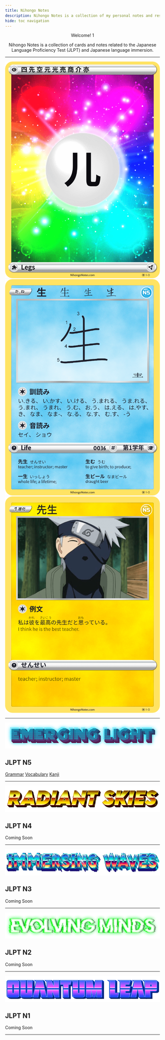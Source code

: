 ```yaml
---
title: Nihongo Notes
description: Nihongo Notes is a collection of my personal notes and resources from learning Japanese.
hide: toc navigation
---
```


<h1 style="display:none;margin:0;">Nihongo Notes</h1>

<div style="text-align:center;">
<p>Welcome! 1</p>
<p>Nihongo Notes is a collection of cards and notes related to the Japanese Language Proficiency Test (JLPT) and Japanese language immersion.</p>
</div>

<hr>

<div class="card-grid card-grid--fan" markdown>

<div class="card" markdown>
<img src="images/cards/card-p001-legs.png" alt="Legs" loading="lazy">
</div>

<div class="card" markdown>
<img src="images/cards/card-0036-life.png" alt="生" loading="lazy">
</div>

<div class="card" markdown>
<img src="images/cards/card-n5-vocab-sensei.png" alt="先生" loading="lazy">
</div>

</div>

<div class="jlpt-listing">
    <hr>
    <img src="images/emerging-light.png" alt="Emerging Light" loading="lazy" class="nopop">
    <h2>JLPT N5</h2>
    <a href="#">Grammar</a> <a href="#">Vocabulary</a> <a href="#">Kanji</a>
    <hr>
    <img src="images/radiant-skies.png" alt="Radiant Skies" loading="lazy" class="nopop">
    <h2>JLPT N4</h2>
    <p>Coming Soon</p>
    <hr>
    <img src="images/immersing-waves.png" alt="Immersing Waves" loading="lazy" class="nopop">
    <h2>JLPT N3</h2>
    <p>Coming Soon</p>
    <hr>
    <img src="images/evolving-minds.png" alt="Evolving Minds" loading="lazy" class="nopop">
    <h2>JLPT N2</h2>
    <p>Coming Soon</p>
    <hr>
    <img src="images/quantum-leap.png" alt="Quantum Leap" loading="lazy" class="nopop">
    <h2>JLPT N1</h2>
    <p>Coming Soon</p>
    <hr>
</div>